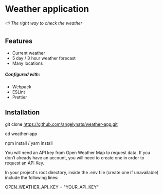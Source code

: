 # Weather application
###### ⛅ The right way to check the weather

## Features
- Current weather
- 5 day / 3 hour weather forecast
- Many locations

##### Configured with:
- Webpack
- ESLint
- Prettier

## Installation

git clone https://github.com/angelynats/weather-app.git

cd weather-app

npm install / yarn install

You will need an API key from Open Weather Map to request data.
If you don’t already have an account, you will need to create one in order to request an API Key.

In your project's root directory, inside the .env file (create one if unavailable) include the following lines:

OPEN_WEATHER_API_KEY = "YOUR_API_KEY"

